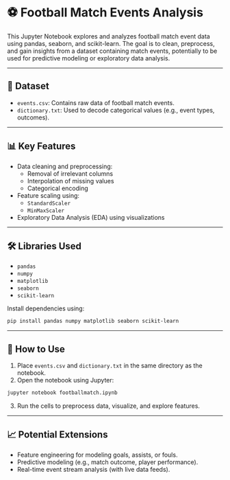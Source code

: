 
# ⚽ Football Match Events Analysis

This Jupyter Notebook explores and analyzes football match event data using pandas, seaborn, and scikit-learn. The goal is to clean, preprocess, and gain insights from a dataset containing match events, potentially to be used for predictive modeling or exploratory data analysis.

---

## 📁 Dataset

- `events.csv`: Contains raw data of football match events.
- `dictionary.txt`: Used to decode categorical values (e.g., event types, outcomes).

---

## 📊 Key Features

- Data cleaning and preprocessing:
  - Removal of irrelevant columns
  - Interpolation of missing values
  - Categorical encoding
- Feature scaling using:
  - `StandardScaler`
  - `MinMaxScaler`
- Exploratory Data Analysis (EDA) using visualizations

---

## 🛠️ Libraries Used

- `pandas`
- `numpy`
- `matplotlib`
- `seaborn`
- `scikit-learn`

Install dependencies using:

```bash
pip install pandas numpy matplotlib seaborn scikit-learn
```

---

## 📌 How to Use

1. Place `events.csv` and `dictionary.txt` in the same directory as the notebook.
2. Open the notebook using Jupyter:
```bash
jupyter notebook footballmatch.ipynb
```
3. Run the cells to preprocess data, visualize, and explore features.

---

## 📈 Potential Extensions

- Feature engineering for modeling goals, assists, or fouls.
- Predictive modeling (e.g., match outcome, player performance).
- Real-time event stream analysis (with live data feeds).


